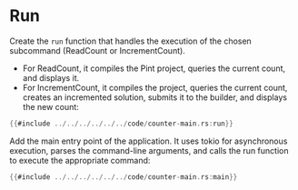 # Run
Create the `run` function that handles the execution of the chosen subcommand (ReadCount or IncrementCount). 
- For ReadCount, it compiles the Pint project, queries the current count, and displays it. 
- For IncrementCount, it compiles the project, queries the current count, creates an incremented solution, submits it to the builder, and displays the new count:
```rust
{{#include ../../../../../../code/counter-main.rs:run}}
```
Add the main entry point of the application. It uses tokio for asynchronous execution, parses the command-line arguments, and calls the run function to execute the appropriate command:
```rust
{{#include ../../../../../../code/counter-main.rs:main}}
```